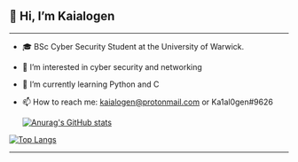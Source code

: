 ## 👋 Hi, I’m Kaialogen

---
- 🎓 BSc Cyber Security Student at the University of Warwick.
- 👀 I’m interested in cyber security and networking
- 🌱 I’m currently learning Python and C
- 📫 How to reach me: kaialogen@protonmail.com or Ka1al0gen#9626


    [![Anurag's GitHub stats](https://github-readme-stats.vercel.app/api?username=Kaialogen&show_icons=true&theme=synthwave)](https://github.com/anuraghazra/github-readme-stats)


[![Top Langs](https://github-readme-stats-git-masterrstaa-rickstaa.vercel.app/api/top-langs/?username=Kaialogen)](https://github.com/anuraghazra/github-readme-stats)


---

<!---
Kaialogen/Kaialogen is a ✨ special ✨ repository because its `README.md` (this file) appears on your GitHub profile.
You can click the Preview link to take a look at your changes.
--->
